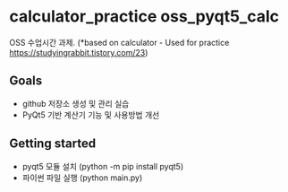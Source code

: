 # calculator_practice oss_pyqt5_calc
OSS 수업시간 과제.
(*based on calculator - Used for practice
  https://studyingrabbit.tistory.com/23)

## Goals
- github 저장소 생성 및 관리 실습
- PyQt5 기반 계산기 기능 및 사용방법 개선

## Getting started
- pyqt5 모듈 설치 (python -m pip install pyqt5)
- 파이썬 파일 실행 (python main.py)
